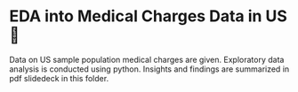 # EDA into Medical Charges Data in US 🏥

Data on US sample population medical charges are given. Exploratory data analysis is conducted using python. Insights and findings are summarized in pdf slidedeck in this folder. 

 
